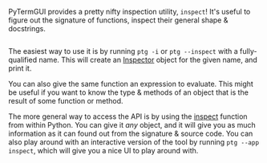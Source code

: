 PyTermGUI provides a pretty nifty inspection utility, `inspect`! It's useful to figure out the signature of functions, inspect their general shape & docstrings.

```termage-svg include=docs/src/inspect1.py width=100
```

The easiest way to use it is by running `ptg -i` or `ptg --inspect` with a fully-qualified name. This will create an [Inspector](/reference/pytermgui/inspector#pytermgui.inspector.Inspector) object for the given name, and print it.

You can also give the same function an expression to evaluate. This might be useful if you want to know the type & methods of an object that is the result of some function or method.

The more general way to access the API is by using the [inspect](/reference/pytermgui/inspector#pytermgui.inspector.inspect) function from within Python. You can give it _any_ object, and it will give you as much information as it can found out from the signature & source code. You can also play around with an interactive version of the tool by running `ptg --app inspect`, which will give you a nice UI to play around with.

```termage-svg include=docs/src/inspect2.py
```
